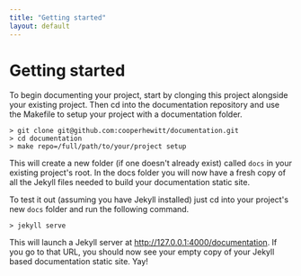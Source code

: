 ```yaml
---
title: "Getting started"
layout: default
---
```


# Getting started

To begin documenting your project, start by clonging this project alongside your existing project. Then cd into the documentation repository and use the Makefile to setup your project with a documentation folder.

    > git clone git@github.com:cooperhewitt/documentation.git
	> cd documentation
    > make repo=/full/path/to/your/project setup
	
This will create a new folder (if one doesn't already exist) called `docs` in your existing project's root. In the docs folder you will now have a fresh copy of all the Jekyll files needed to build your documentation static site.

To test it out (assuming you have Jekyll installed) just cd into your project's new `docs` folder and run the following command.

    > jekyll serve
	
This will launch a Jekyll server at http://127.0.0.1:4000/documentation. If you go to that URL, you should now see your empty copy of your Jekyll based documentation static site. Yay!


